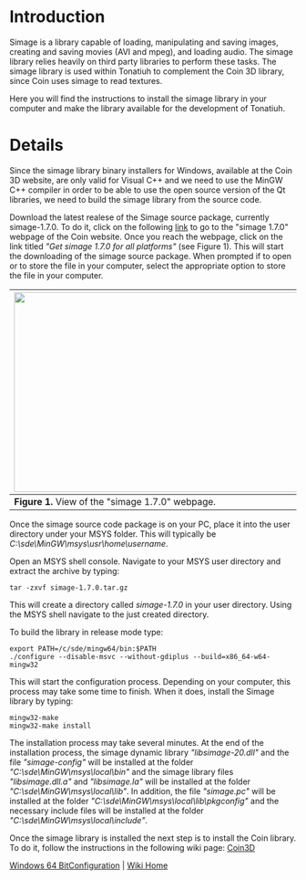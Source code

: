 # Introduction #

Simage is a library capable of loading, manipulating and saving images, creating and saving movies (AVI and mpeg), and loading audio. The simage library relies heavily on third party libraries to perform these tasks. The simage library is used within Tonatiuh to complement the Coin 3D library, since Coin uses simage to read textures.

Here you will find the instructions to install the simage library in your computer and make the library available for the development of Tonatiuh.


# Details #

Since the simage library binary installers for Windows, available at the Coin 3D website, are only valid for Visual C++ and we need to use the MinGW C++ compiler in order to be able to use the open source version of the Qt libraries, we need to build the simage library from the source code.

Download the latest realese of the Simage source package, currently simage-1.7.0. To do it, click on the following [link](https://bitbucket.org/Coin3D/coin/downloads) to go to the "simage 1.7.0" webpage of the Coin website. Once you reach the webpage, click on the link titled _"Get simage 1.7.0 for all platforms"_ (see Figure 1). This will start the downloading of the simage source package. When prompted if to open or to store the file in your computer, select the appropriate option to store the file in your computer.

|<a href='https://plus.google.com/photos/102955994792379493343/albums/5628006084143315025/6124214543977484210?pid=6124214543977484210&oid=102955994792379493343'><img src='https://lh3.googleusercontent.com/-ScxA8ZJbtao/VP2UriYPD7I/AAAAAAAAAb8/B_ZrywGSvbQ/w1196-h617-no/Simage_sourcecode.png' height='350' width='650' /></a>|
|:--------------------------------------------------------------------------------------------------------------------------------------------------------------------------------------------------------------------------------------------------------------------------------------------------------------------------------|
| **Figure 1.** View of the "simage 1.7.0" webpage.                                                                                                                                                                                                                                                                               |

Once the simage source code package is on your PC, place it into the user directory under your MSYS folder. This will typically be _C:\sde\MinGW\msys\usr\home\username_.

Open an MSYS shell console. Navigate to your MSYS user directory and extract the archive by typing:
```
tar -zxvf simage-1.7.0.tar.gz
```

This will create a directory called _simage-1.7.0_ in your user directory. Using the MSYS shell navigate to the just created directory.

To build the library in release mode type:
```
export PATH=/c/sde/mingw64/bin:$PATH
./configure --disable-msvc --without-gdiplus --build=x86_64-w64-mingw32
```

This will start the configuration process. Depending on your computer, this process may take some time to finish. When it does, install the Simage library by typing:
```
mingw32-make 
mingw32-make install
```

The installation process may take several minutes. At the end of the installation process, the simage dynamic library _"libsimage-20.dll"_ and the file _"simage-config"_ will be installed at the folder _"C:\sde\MinGW\msys\local\bin"_ and the simage library files _"libsimage.dll.a"_ and _"libsimage.la"_ will be installed at the folder _"C:\sde\MinGW\msys\local\lib"_. In addition, the file _"simage.pc"_ will be installed at the folder _"C:\sde\MinGW\msys\local\lib\pkgconfig"_ and the necessary include files will be installed at the folder _"C:\sde\MinGW\msys\local\include"_.

Once the simage library is installed the next step is to install the Coin library. To do it, follow the instructions in the following wiki page: [Coin3D](InstallingCoin3DForWindows64.md)

[Windows 64 BitConfiguration](InstallingForWindows64.md) | [Wiki Home](http://code.google.com/p/tonatiuh/w/list)